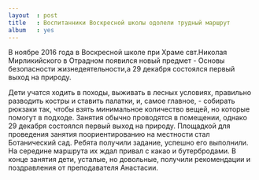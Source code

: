 ```yaml
---
layout  : post
title   : Воспитанники Воскресной школы одолели трудный маршрут
album   : yes
---
```

В ноябре 2016 года в Воскресной школе при Храме свт.Николая Мирликийского в Отрадном появился новый предмет - Основы безопасности жизнедеятельности,а 29 декабря состоялся первый выход на природу.

Дети учатся ходить в походы, выживать в лесных условиях, правильно разводить костры  и ставить палатки, и, самое главное, - собирать рюкзаки так, чтобы взять минимальное количество вещей, но которые помогут в подходе. Занятия обычно проводятся в помещении, однако 29 декабря состоялся первый выход на природу. Площадкой для проведения занятия поориентированию на местности стал Ботанический сад. Ребята получили задание, успешно его выполнили. На середине маршрута их ждал привал с какао и бутербродами. В конце занятия дети, усталые, но довольные, получили рекомендации и поздравления от преподавателя Анастасии.
